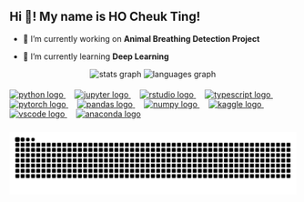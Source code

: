 <h2 align="left">Hi 👋! My name is HO Cheuk Ting!</h2>

- 🔭 I’m currently working on **Animal Breathing Detection Project**

- 🌱 I’m currently learning **Deep Learning**

<div align="center">
  <img src="https://github-readme-stats.vercel.app/api?username=WWIIITT&show_icons=true&hide_title=false&hide_rank=false&show_icons=true&include_all_commits=true&count_private=true&disable_animations=false&theme=dracula&locale=en&hide_border=false" height="150" alt="stats graph"  />
  <img src="https://github-readme-stats.vercel.app/api/top-langs?username=WWIIITT&locale=en&hide_title=false&layout=compact&card_width=320&langs_count=5&theme=dracula&hide_border=false" height="150" alt="languages graph"  />
</div>

####

<div align="left">
  <a href="https://www.python.org/" target="_blank">
    <img src="https://cdn.jsdelivr.net/gh/devicons/devicon/icons/python/python-original.svg" height="30" alt="python logo"  />
  </a>
  <img width="12" />
  <a href="https://jupyter.org/" target="_blank">
    <img src="https://cdn.jsdelivr.net/gh/devicons/devicon/icons/jupyter/jupyter-original.svg" height="30" alt="jupyter logo"  />
  </a>
  <img width="12" />
  <a href="https://posit.co/products/open-source/rstudio/" target="_blank">
    <img src="https://cdn.jsdelivr.net/gh/devicons/devicon/icons/rstudio/rstudio-original.svg" height="30" alt="rstudio logo"  />
  </a>
  <img width="12" />
  <a href="https://www.typescriptlang.org/" target="_blank">
    <img src="https://cdn.jsdelivr.net/gh/devicons/devicon/icons/typescript/typescript-original.svg" height="30" alt="typescript logo"  />
  </a>
  <img width="12" />
  <a href="https://pytorch.org/" target="_blank">
    <img src="https://cdn.jsdelivr.net/gh/devicons/devicon/icons/pytorch/pytorch-original.svg" height="30" alt="pytorch logo"  />
  </a>
  <img width="12" />
  <a href="https://pandas.pydata.org/" target="_blank">
    <img src="https://cdn.jsdelivr.net/gh/devicons/devicon/icons/pandas/pandas-original.svg" height="30" alt="pandas logo"  />
  </a>
  <img width="12" />
  <a href="https://numpy.org/" target="_blank">
    <img src="https://cdn.jsdelivr.net/gh/devicons/devicon/icons/numpy/numpy-original.svg" height="30" alt="numpy logo"  />
  </a>
  <img width="12" />
  <a href="https://www.kaggle.com/" target="_blank">
    <img src="https://cdn.jsdelivr.net/gh/devicons/devicon/icons/kaggle/kaggle-original.svg" height="30" alt="kaggle logo"  />
  </a>
  <img width="12" />
  <a href="https://code.visualstudio.com/" target="_blank">
    <img src="https://cdn.jsdelivr.net/gh/devicons/devicon/icons/vscode/vscode-original.svg" height="30" alt="vscode logo"  />
  </a>
  <img width="12" />
  <a href="https://www.anaconda.com/" target="_blank">
    <img src="https://cdn.jsdelivr.net/gh/devicons/devicon/icons/anaconda/anaconda-original.svg" height="30" alt="anaconda logo"  />
  </a>
</div>

###


<picture>
  <source media="(prefers-color-scheme: dark)" srcset="https://raw.githubusercontent.com/WWIIITT/WWIIITT/output/github-contribution-grid-snake-dark.svg">
  <source media="(prefers-color-scheme: light)" srcset="https://raw.githubusercontent.com/WWIIITT/WWIIITT/output/github-contribution-grid-snake.svg">
  <img alt="github contribution grid snake animation" src="https://raw.githubusercontent.com/WWIIITT/WWIIITT/output/github-contribution-grid-snake.svg">
</picture>

###
